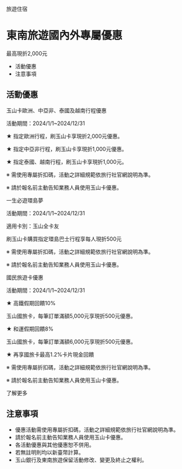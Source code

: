 旅遊住宿

# 東南旅遊國內外專屬優惠  

最高現折2,000元

  * 活動優惠
  * 注意事項

## 活動優惠

玉山卡歐洲、中亞非、泰國及越南行程優惠

活動期間：2024/1/1~2024/12/31

★ 指定歐洲行程，刷玉山卡享現折2,000元優惠。

★ 指定中亞非行程，刷玉山卡享現折1,000元優惠。

★ 指定泰國、越南行程，刷玉山卡享現折1,000元。

  

※ 需使用專屬折扣碼，活動之詳細規範依旅行社官網說明為準。

※ 請於報名前主動告知業務人員使用玉山卡優惠。

  

一生必遊環島夢

活動期間：2024/1/1~2024/12/31

適用卡別：玉山全卡友

刷玉山卡購買指定環島巴士行程享每人現折500元

  

※ 需使用專屬折扣碼，活動之詳細規範依旅行社官網說明為準。

※ 請於報名前主動告知業務人員使用玉山卡優惠。

  

國民旅遊卡優惠

活動期間：2024/1/1~2024/12/31

★ 高鐵假期回饋10%

玉山國旅卡，每筆訂單滿額5,000元享現折500元優惠。

★ 和運假期回饋8%

玉山國旅卡，每筆訂單滿額6,000元享現折500元優惠。

★ 再享國旅卡最高1.2%卡片現金回饋

  

※ 需使用專屬折扣碼，活動之詳細規範依旅行社官網說明為準。

※ 請於報名前主動告知業務人員使用玉山卡優惠。

  

了解更多  
  

## 注意事項

  * 優惠活動需使用專屬折扣碼，活動之詳細規範依旅行社官網說明為準。
  * 請於報名前主動告知業務人員使用玉山卡優惠。
  * 各活動優惠與其他優惠恕不併用。
  * 若無註明則均以新臺幣計算。
  * 玉山銀行及東南旅遊保留活動修改、變更及終止之權利。

